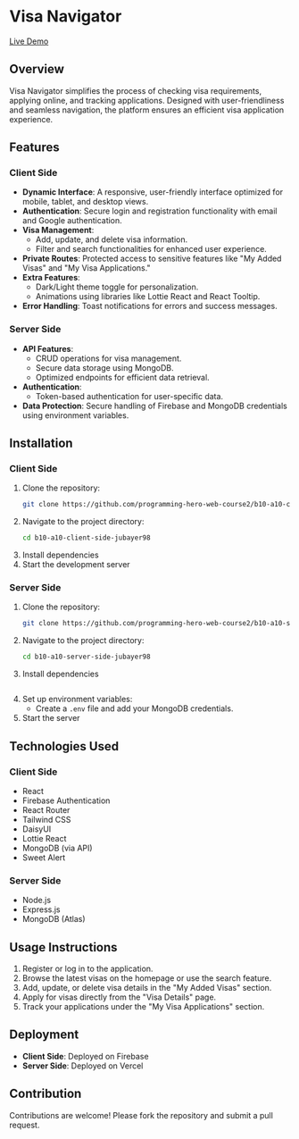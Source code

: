 # Visa Navigator

[Live Demo](https://b10a10-83ee8.web.app/)

## Overview

Visa Navigator simplifies the process of checking visa requirements, applying online, and tracking applications. Designed with user-friendliness and seamless navigation, the platform ensures an efficient visa application experience.

## Features

### Client Side
- **Dynamic Interface**: A responsive, user-friendly interface optimized for mobile, tablet, and desktop views.
- **Authentication**: Secure login and registration functionality with email and Google authentication.
- **Visa Management**:
  - Add, update, and delete visa information.
  - Filter and search functionalities for enhanced user experience.
- **Private Routes**: Protected access to sensitive features like "My Added Visas" and "My Visa Applications."
- **Extra Features**:
  - Dark/Light theme toggle for personalization.
  - Animations using libraries like Lottie React and React Tooltip.
- **Error Handling**: Toast notifications for errors and success messages.

### Server Side
- **API Features**:
  - CRUD operations for visa management.
  - Secure data storage using MongoDB.
  - Optimized endpoints for efficient data retrieval.
- **Authentication**:
  - Token-based authentication for user-specific data.
- **Data Protection**: Secure handling of Firebase and MongoDB credentials using environment variables.

## Installation

### Client Side
1. Clone the repository:
   ```bash
   git clone https://github.com/programming-hero-web-course2/b10-a10-client-side-jubayer98.git
   ```
2. Navigate to the project directory:
   ```bash
   cd b10-a10-client-side-jubayer98
   ```
3. Install dependencies
4. Start the development server


### Server Side
1. Clone the repository:
   ```bash
   git clone https://github.com/programming-hero-web-course2/b10-a10-server-side-jubayer98.git
   ```
2. Navigate to the project directory:
   ```bash
   cd b10-a10-server-side-jubayer98
   ```
3. Install dependencies
   ```
4. Set up environment variables:
   - Create a `.env` file and add your MongoDB credentials.
5. Start the server

## Technologies Used

### Client Side
- React
- Firebase Authentication
- React Router
- Tailwind CSS
- DaisyUI
- Lottie React
- MongoDB (via API)
- Sweet Alert

### Server Side
- Node.js
- Express.js
- MongoDB (Atlas)

## Usage Instructions
1. Register or log in to the application.
2. Browse the latest visas on the homepage or use the search feature.
3. Add, update, or delete visa details in the "My Added Visas" section.
4. Apply for visas directly from the "Visa Details" page.
5. Track your applications under the "My Visa Applications" section.

## Deployment
- **Client Side**: Deployed on Firebase
- **Server Side**: Deployed on Vercel

## Contribution
Contributions are welcome! Please fork the repository and submit a pull request.
